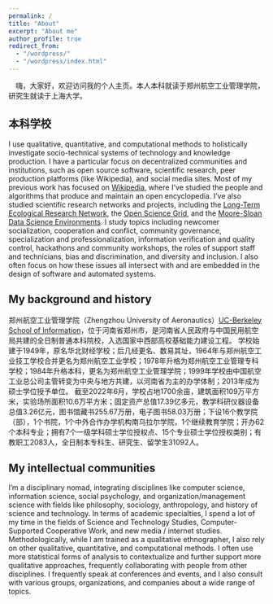 ```yaml
---
permalink: /
title: "About"
excerpt: "About me"
author_profile: true
redirect_from: 
  - "/wordpress/"
  - "/wordpress/index.html"
---
```


<!-- {% include base_path %} -->
　嗨，大家好，欢迎访问我的个人主页。本人本科就读于郑州航空工业管理学院，研究生就读于上海大学。


## 本科学校
I use qualitative, quantitative, and computational methods to holistically investigate socio-technical systems of technology and knowledge production. I have a particular focus on decentralized communities and institutions, such as open source software, scientific research, peer production platforms (like Wikipedia), and social media sites. Most of my previous work has focused on [Wikipedia](http://enwp.org/Wikipedia), where I've studied the people and algorithms that produce and maintain an open encyclopedia. I’ve also studied scientific research networks and projects, including the [Long-Term Ecological Research Network](https://lternet.edu/), the [Open Science Grid](https://www.opensciencegrid.org/), and the [Moore-Sloan Data Science Environments](http://msdse.org/). I study topics including newcomer socialization, cooperation and conflict, community governance, specialization and professionalization, information verification and quality control, hackathons and community workshops, the roles of support staff and technicians, bias and discrimination, and diversity and inclusion. I also often focus on how these issues all intersect with and are embedded in the design of software and automated systems.

## My background and history
郑州航空工业管理学院（Zhengzhou University of Aeronautics）[UC-Berkeley School of Information]([http://ischool.berkeley.edu](http://zua.edu.cn/))，位于河南省郑州市，是河南省人民政府与中国民用航空局共建的全日制普通本科院校，入选国家中西部高校基础能力建设工程。
学校始建于1949年，原名华北财经学校；后几经更名、数易其址，1964年与郑州航空工业技工学校合并更名为郑州航空工业学校；1978年升格为郑州航空工业管理专科学校；1984年升格本科，更名为郑州航空工业管理学院；1999年学校由中国航空工业总公司主管转变为中央与地方共建，以河南省为主的办学体制；2013年成为硕士学位授予单位。
截至2022年6月，学校占地1700余亩，建筑面积109万平方米，实验场所面积10.6万平方米；固定资产总值17.39亿多元，教学科研仪器设备总值3.26亿元，图书馆藏书255.67万册，电子图书58.03万册；下设16个教学院（部），1个书院，1个中外合作办学机构南乌拉尔学院，1个继续教育学院；开办62个本科专业；拥有7个一级学科硕士学位授权点、15个专业硕士学位授权类别；有教职工2083人，全日制本专科生、研究生、留学生31092人。

<!-- I received my Ph.D from the [UC-Berkeley School of Information](http://ischool.berkeley.edu), my M.A. from the [Communication, Culture, and Technology program](http://cct.georgetown.edu) at Georgetown University, and my B.A. in [the Humanities program](https://liberalarts.utexas.edu/humanities/) at the University of Texas at Austin. For just under five years after receiving my Ph.D, I was at the [Berkeley Institute for Data Science](https://bids.berkeley.edu) as a staff ethnographer. At BIDS, I was first a postdoctoral scholar, then became a principal investigator and led several research and education efforts, including the institute’s Data Science Studies efforts and the [Best Practices in Data Science](https://osf.io/ctfqn/) series.
 -->
## My intellectual communities
I’m a disciplinary nomad, integrating disciplines like computer science, information science, social psychology, and organization/management science with fields like philosophy, sociology, anthropology, and history of science and technology. In terms of academic specialties, I spend a lot of my time in the fields of Science and Technology Studies, Computer-Supported Cooperative Work, and new media / internet studies. Methodologically, while I am trained as a qualitative ethnographer, I also rely on other qualitative, quantitative, and computational methods. I often use more statistical forms of analysis to contextualize and further support more qualitative approaches, frequently collaborating with people from other disciplines. I frequently speak at conferences and events, and I also consult with various groups, organizations, and companies about a wide range of topics.

